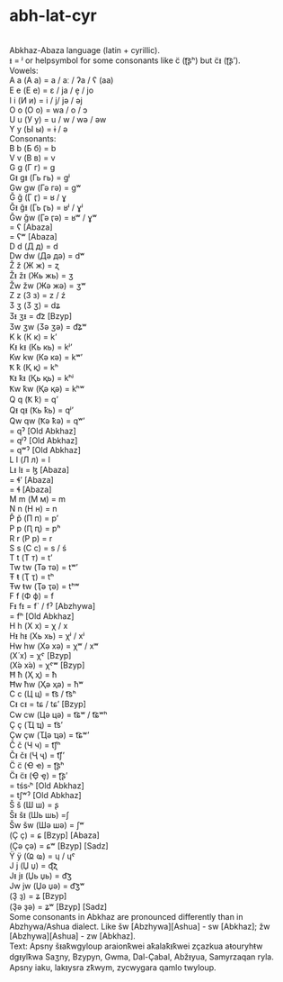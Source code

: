 # abh-lat-cyr
<BR> Abkhaz-Abaza language (latin + cyrillic).
<BR> ᵻ = ʲ or helpsymbol for some consonants like c̈ (ʈ͡ʂʰ) but c̈ᵻ (ʈ͡ʂʼ).
<BR> Vowels:
<BR> A a (А а) = a / aː / ʔa / ʕ (aa)
<BR> E e (Е е) = ɛ / ja / e̞ / jo
<BR> I i (И и) = i / j/ jә / әj
<BR> O o (О о) = wa / o / ɔ
<BR> U u (У у) = u / w / wә / әw
<BR> Y y (Ы ы) = ɨ / ә
<BR> Consonants:
<BR> B b (Б б) = b
<BR> V v (В в) = v 
<BR> G g (Г г) = g
<BR> Gᵻ gᵻ (Гь гь) = ɡʲ
<BR> Gw gw (Гә гә) = ɡʷ
<BR> Ğ ğ (Ӷ ӷ) = ʁ / ɣ
<BR> Ğᵻ ğᵻ (Ӷь ӷь) = ʁʲ / ɣʲ 
<BR> Ğw ğw (Ӷә ӷә) = ʁʷ / ɣʷ
<BR> = ʕ [Abaza]
<BR> = ʕʷ [Abaza]
<BR> D d (Д д) = d 
<BR> Dw dw (Дә дә) = dʷ
<BR> Ž ž (Ж ж) = ʐ 
<BR> Žᵻ žᵻ (Жь жь) = ʒ
<BR> Žw žw (Жә жә) = ʒʷ
<BR> Z z (З з) = z / ź
<BR> Ӡ ʒ (Ӡ ӡ) = dʑ
<BR> Ӡᵻ ʒᵻ = d͡z [Bzyp]
<BR> Ӡw ʒw (Ӡә ӡә) = d͡ʑʷ
<BR> K k (К к) = kʼ 
<BR> Kᵻ kᵻ (Кь кь) = kʲʼ
<BR> Kw kw (Кә кә) = kʷʼ
<BR> Ꝁ ꝁ (Қ қ) = kʰ
<BR> Ꝁᵻ ꝁᵻ (Қь қь) = kʰʲ
<BR> Ꝁw ꝁw (Қә қә) = kʰʷ
<BR> Q q (Ҟ ҟ) = qʼ
<BR> Qᵻ qᵻ (Ҟь ҟь) = qʲʼ
<BR> Qw qw (Ҟә ҟә) = qʷʼ
<BR> = qˀ [Old Abkhaz]
<BR> = qʲˀ [Old Abkhaz]
<BR> = qʷˀ [Old Abkhaz]
<BR> L l (Л л) = l 
<BR> Lᵻ lᵻ = ɮ [Abaza]
<BR> = ɬʼ [Abaza]
<BR> = ɬ [Abaza]
<BR> M m (М м) = m 
<BR> N n (Н н) = n 
<BR> P̌ p̌ (П п) = pʼ
<BR> P p (Ԥ ԥ) = pʰ
<BR> R r (Р р) = r 
<BR> S s (С с) = s / ś
<BR> T t (Т т) = tʼ
<BR> Tw tw (Тә тә) = tʷʼ
<BR> Ŧ ŧ (Ҭ ҭ) = tʰ
<BR> Ŧw ŧw (Ҭә ҭә) = tʰʷ
<BR> F f (Ф ф) = f
<BR> Fᵻ fᵻ = f` / fˀ [Abzhywa]
<BR>  = fʰ [Old Abkhaz]
<BR> H h (Х х) = χ / x 
<BR> Hᵻ hᵻ (Хь хь) = χʲ / xʲ
<BR> Hw hw (Хә хә) = χʷ / xʷ
<BR> (Х́ х́) = χˤ [Bzyp]
<BR> (Х́ә х́ә) = χˤʷ [Bzyp]
<BR> Ħ ħ (Ҳ ҳ) = ħ
<BR> Ħw ħw (Ҳә ҳә) = ħʷ
<BR> C c (Ц ц) = t͡s / t͡sʰ
<BR> Cᵻ cᵻ = tɕ / tɕʼ [Bzyp]
<BR> Cw cw (Цә цә) = t͡ɕʷ / t͡ɕʷʰ
<BR> Ç ç (Ҵ ҵ) = t͡sʼ
<BR> Çw çw (Ҵә ҵә) = t͡ɕʷʼ
<BR> Č č (Ч ч) = t͡ʃʰ
<BR> Čᵻ čᵻ (Ҷ ҷ) = t͡ʃʼ
<BR> C̈ c̈ (Ҽ ҽ) = ʈ͡ʂʰ
<BR> C̈ᵻ c̈ᵻ (Ҿ ҿ) = ʈ͡ʂʼ
<BR>  = tśs˞ʰ [Old Abkhaz]
<BR>  = tʃʷˀ [Old Abkhaz]
<BR> Š š (Ш ш) = ʂ
<BR> Šᵻ šᵻ (Шь шь) =ʃ
<BR> Šw šw (Шә шә) = ʃʷ
<BR> (Ҫ ҫ) = ɕ [Bzyp] [Abaza]
<BR> (Ҫә ҫә) = ɕʷ [Bzyp] [Sadz] 
<BR> Ÿ ÿ (Ҩ ҩ) = ɥ / ɥˤ
<BR> J j (Џ џ) = ɖ͡ʐ
<BR> Jᵻ jᵻ (Џь џь) = d͡ʒ
<BR> Jw jw (Џә џә) = d͡ʒʷ
<BR> (Ҙ ҙ) = ʑ [Bzyp]
<BR> (Ҙә ҙә) = ʑʷ [Bzyp] [Sadz]
<BR> Some consonants in Abkhaz are pronounced differently than in Abzhywa/Ashua dialect. Like šw [Abzhywa][Ashua] - sw [Abkhaz]; žw [Abzhywa][Ashua] - zw [Abkhaz].
<BR> Text: Apsny šᵻaꝁwgyloup araionꝁwei aꝁalaꝁᵻꝁwei zçazkua aŧouryhŧw dgᵻylꝁwa Saʒny, Bzypyn, Gwma, Dal-Çabal, Abžᵻyua, Samyrzaqan ryla. Apsny iaku, lakᵻysra zꝁwym, zycwygara qamlo twyloup.
